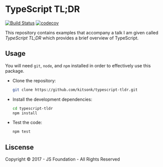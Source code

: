 # TypeScript TL;DR

[![Build Status](https://travis-ci.org/kitsonk/typescript-tldr.svg?branch=master)](https://travis-ci.org/kitsonk/typescript-tldr)
[![codecov](https://codecov.io/gh/kitsonk/typescript-tldr/branch/master/graph/badge.svg)](https://codecov.io/gh/kitsonk/typescript-tldr)

This repository contains examples that accompany a talk I am given called *TypeScript TL;DR* which provides
a brief overview of TypeScript.

## Usage

You will need `git`, `node`, and `npm` installed in order to effectively use this package.

- Clone the repository:

  ```sh
  git clone https://github.com/kitsonk/typescript-tldr.git
  ```

- Install the development dependencies:

  ```sh
  cd typescript-tldr
  npm install
  ```

- Test the code:

  ```sh
  npm test
  ```

## Liscense

Copyright &copy; 2017 - JS Foundation - All Rights Reserved
